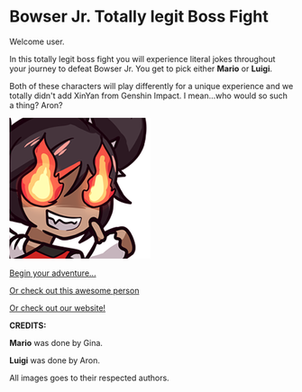 # Bowser Jr. Totally legit Boss Fight

Welcome user.

In this totally legit boss fight you will experience literal jokes throughout your journey to defeat Bowser Jr. You get to pick either **Mario** or **Luigi**.

Both of these characters will play differently for a unique experience and we totally didn't add XinYan from Genshin Impact. I mean...who would so such a thing? Aron?

![Xinyan](img/Xinyan.png)

[Begin your adventure...](sequence/characterchoice.md)

[Or check out this awesome person](https://github.com/bmuellerhstat)

[Or check out our website!](https://aronl9810.github.io/Totallylegitbowserjrfight/)


**CREDITS:**

**Mario** was done by Gina. 

**Luigi** was done by Aron.   

All images goes to their respected authors. 